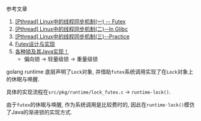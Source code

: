 参考文章

1. [[Pthread] Linux中的线程同步机制(一) -- Futex](https://blog.csdn.net/Javadino/article/details/2891385)
2. [[Pthread] Linux中的线程同步机制(二)--In Glibc](https://blog.csdn.net/Javadino/article/details/2891388)
3. [[Pthread] Linux中的线程同步机制(三)--Practice](https://blog.csdn.net/Javadino/article/details/2891399)
4. [Futex设计与实现](https://www.jianshu.com/p/d17a6152740c)
5. [各种锁及其Java实现！](https://zhuanlan.zhihu.com/p/71156910)
    - 偏向锁 → 轻量级锁 → 重量级锁

golang runtime 底层声明了`Lock`对象, 并借助`futex`系统调用实现了在`Lock`对象上的休眠与唤醒.

具体的实现流程在`src/pkg/runtime/lock_futex.c` -> `runtime·lock()`.

由于`futex`的休眠与唤醒, 作为系统调用是比较费时的, 因此在`runtime·lock()`模仿了Java的渐进锁的实现方式.
